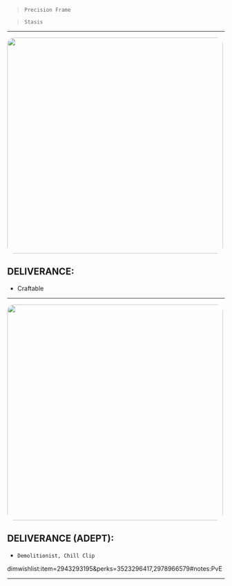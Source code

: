 > `Precision Frame`

> `Stasis`

---

<img src="https://bungie.net/common/destiny2_content/screenshots/768621510.jpg" width="500px" style="border-radius: 16px">

## DELIVERANCE:

-   Craftable

---

<img src="https://bungie.net/common/destiny2_content/screenshots/2943293195.jpg" width="500px" style="border-radius: 16px">

## DELIVERANCE (ADEPT):

-   `Demolitionist, Chill Clip`

dimwishlist:item=2943293195&perks=3523296417,2978966579#notes:PvE

---
